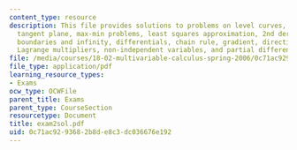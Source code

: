 ```yaml
---
content_type: resource
description: This file provides solutions to problems on level curves, partial derivatives,
  tangent plane, max-min problems, least squares approximation, 2nd derivative test,
  boundaries and infinity, differentials, chain rule, gradient, directional derivative,
  Lagrange multipliers, non-independent variables, and partial differential equations.
file: /media/courses/18-02-multivariable-calculus-spring-2006/0c71ac9293682b8de8c3dc036676e192_exam2sol.pdf
file_type: application/pdf
learning_resource_types:
- Exams
ocw_type: OCWFile
parent_title: Exams
parent_type: CourseSection
resourcetype: Document
title: exam2sol.pdf
uid: 0c71ac92-9368-2b8d-e8c3-dc036676e192
---
```

